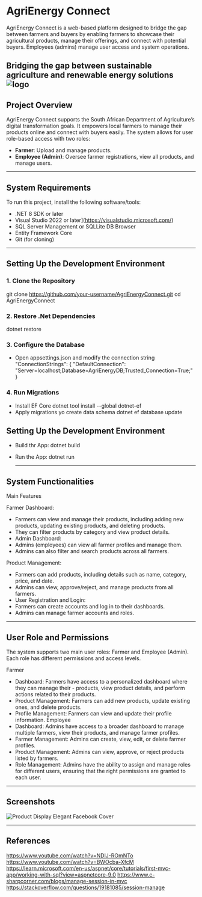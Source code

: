 # AgriEnergy Connect

AgriEnergy Connect is a web-based platform designed to bridge the gap between farmers and buyers by enabling farmers to showcase their agricultural products, manage their offerings, and connect with potential buyers. Employees (admins) manage user access and system operations.

Bridging the gap between sustainable agriculture and renewable energy solutions
![logo](https://github.com/user-attachments/assets/b0a197b0-6b9c-4227-a23d-ef86a767201b)
------
## Project Overview

AgriEnergy Connect supports the South African Department of Agriculture’s digital transformation goals. It empowers local farmers to manage their products online and connect with buyers easily. The system allows for user role-based access with two roles:
- **Farmer**: Upload and manage products.
- **Employee (Admin)**: Oversee farmer registrations, view all products, and manage users.

-----

## System Requirements

To run this project, install the following software/tools:

- .NET 8 SDK or later
- Visual Studio 2022 or later](https://visualstudio.microsoft.com/)
- SQL Server Management or SQLLite DB Browser
- Entity Framework Core
- Git (for cloning)

-----

## Setting Up the Development Environment

### 1. Clone the Repository
git clone https://github.com/your-username/AgriEnergyConnect.git
cd AgriEnergyConnect

### 2. Restore .Net Dependencies
dotnet restore

### 3. Configure the Database
- Open appsettings.json and modify the connection string
"ConnectionStrings": {
  "DefaultConnection": "Server=localhost;Database=AgriEnergyDB;Trusted_Connection=True;"
}

### 4. Run Migrations
- Install EF Core
 dotnet tool install --global dotnet-ef
- Apply migrations yo create data schema
  dotnet ef database update

## Setting Up the Development Environment
- Build thr App:
  dotnet build
- Run the App:
  dotnet run

  -----
  
## System Functionalities
Main Features

Farmer Dashboard:
- Farmers can view and manage their products, including adding new products, updating existing products, and deleting products.
- They can filter products by category and view product details.
- Admin Dashboard:
- Admins (employees) can view all farmer profiles and manage them.
- Admins can also filter and search products across all farmers.

Product Management:
- Farmers can add products, including details such as name, category, price, and date.
- Admins can view, approve/reject, and manage products from all farmers.
- User Registration and Login:
- Farmers can create accounts and log in to their dashboards.
- Admins can manage farmer accounts and roles.
-----
## User Role and Permissions
The system supports two main user roles: Farmer and Employee (Admin). Each role has different permissions and access levels.

Farmer
- Dashboard: Farmers have access to a personalized dashboard where they can manage their - products, view product details, and perform actions related to their products.
- Product Management: Farmers can add new products, update existing ones, and delete products.
- Profile Management: Farmers can view and update their profile information.
Employee
- Dashboard: Admins have access to a broader dashboard to manage multiple farmers, view their products, and manage farmer profiles.
- Farmer Management: Admins can create, view, edit, or delete farmer profiles.
- Product Management: Admins can view, approve, or reject products listed by farmers.
- Role Management: Admins have the ability to assign and manage roles for different users,   ensuring that the right permissions are granted to each user.
----- 
## Screenshots 
![Product Display Elegant Facebook Cover](https://github.com/user-attachments/assets/377d5bf6-ceeb-4356-be6b-b004b50beeb1)

----- 
## References
https://www.youtube.com/watch?v=NDlJ-ROmNTo
https://www.youtube.com/watch?v=BWOcba-XfcM
https://learn.microsoft.com/en-us/aspnet/core/tutorials/first-mvc-app/working-with-sql?view=aspnetcore-9.0
https://www.c-sharpcorner.com/blogs/manage-session-in-mvc
https://stackoverflow.com/questions/19181085/session-manage
